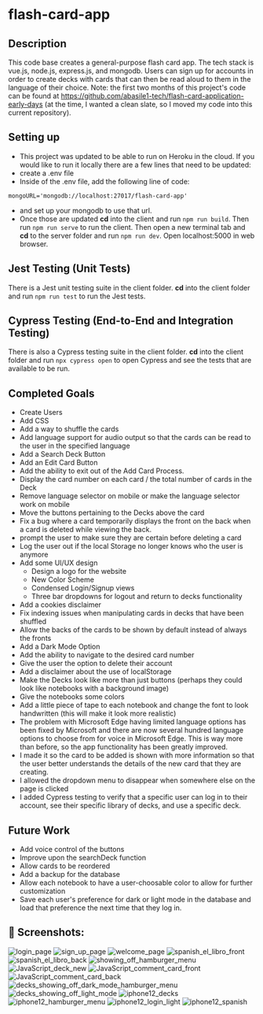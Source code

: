 # flash-card-app

## Description

This code base creates a general-purpose flash card app. The tech stack is vue.js, node.js, express.js, and mongodb. Users can sign up for accounts in order to create decks with cards that can then be read aloud to them in the language of their choice. Note: the first two months of this project's code can be found at https://github.com/abasile1-tech/flash-card-application-early-days (at the time, I wanted a clean slate, so I moved my code into this current repository).

## Setting up

- This project was updated to be able to run on Heroku in the cloud. If you would like to run it locally there are a few lines that need to be updated:
- create a .env file
- Inside of the .env file, add the following line of code:

```
mongoURL='mongodb://localhost:27017/flash-card-app'
```

- and set up your mongodb to use that url.
- Once those are updated **cd** into the client and run `npm run build`. Then run `npm run serve` to run the client. Then open a new terminal tab and **cd** to the server folder and run `npm run dev`. Open localhost:5000 in web browser.

## Jest Testing (Unit Tests)

There is a Jest unit testing suite in the client folder. **cd** into the client folder and run `npm run test` to run the Jest tests.

## Cypress Testing (End-to-End and Integration Testing)

There is also a Cypress testing suite in the client folder. **cd** into the client folder and run `npx cypress open` to open Cypress and see the tests that are available to be run.

## Completed Goals

- Create Users
- Add CSS
- Add a way to shuffle the cards
- Add language support for audio output so that the cards can be read to the user in the specified language
- Add a Search Deck Button
- Add an Edit Card Button
- Add the ability to exit out of the Add Card Process.
- Display the card number on each card / the total number of cards in the Deck
- Remove language selector on mobile or make the language selector work on mobile
- Move the buttons pertaining to the Decks above the card
- Fix a bug where a card temporarily displays the front on the back when a card is deleted while viewing the back.
- prompt the user to make sure they are certain before deleting a card
- Log the user out if the local Storage no longer knows who the user is anymore
- Add some UI/UX design
  - Design a logo for the website
  - New Color Scheme
  - Condensed Login/Signup views
  - Three bar dropdowns for logout and return to decks functionality
- Add a cookies disclaimer
- Fix indexing issues when manipulating cards in decks that have been shuffled
- Allow the backs of the cards to be shown by default instead of always the fronts
- Add a Dark Mode Option
- Add the ability to navigate to the desired card number
- Give the user the option to delete their account
- Add a disclaimer about the use of localStorage
- Make the Decks look like more than just buttons (perhaps they could look like notebooks with a background image)
- Give the notebooks some colors
- Add a little piece of tape to each notebook and change the font to look handwritten (this will make it look more realistic)
- The problem with Microsoft Edge having limited language options has been fixed by Microsoft and there are now several hundred language options to choose from for voice in Microsoft Edge. This is way more than before, so the app functionality has been greatly improved.
- I made it so the card to be added is shown with more information so that the user better understands the details of the new card that they are creating.
- I allowed the dropdown menu to disappear when somewhere else on the page is clicked
- I added Cypress testing to verify that a specific user can log in to their account, see their specific library of decks, and use a specific deck.

## Future Work

- Add voice control of the buttons
- Improve upon the searchDeck function
- Allow cards to be reordered
- Add a backup for the database
- Allow each notebook to have a user-choosable color to allow for further customization
- Save each user's preference for dark or light mode in the database and load that preference the next time that they log in.

## :camera_flash: Screenshots:

![login_page](https://github.com/abasile1-tech/flash-card-application/blob/main/screenshots/login_page.PNG?raw=true)
![sign_up_page](https://github.com/abasile1-tech/flash-card-application/blob/main/screenshots/sign_up_page.PNG?raw=true)
![welcome_page](https://github.com/abasile1-tech/flash-card-application/blob/main/screenshots/welcome_page.PNG?raw=true)
![spanish_el_libro_front](https://github.com/abasile1-tech/flash-card-application/blob/main/screenshots/spanish_el_libro_front.PNG?raw=true)
![spanish_el_libro_back](https://github.com/abasile1-tech/flash-card-application/blob/main/screenshots/spanish_el_libro_back.PNG?raw=true)
![showing_off_hamburger_menu](https://github.com/abasile1-tech/flash-card-application/blob/main/screenshots/showing_off_hamburger_menu.PNG?raw=true)
![JavaScript_deck_new](https://github.com/abasile1-tech/flash-card-application/blob/main/screenshots/JavaScript_deck_new.PNG?raw=true)
![JavaScript_comment_card_front](https://github.com/abasile1-tech/flash-card-application/blob/main/screenshots/JavaScript_comment_card_front.PNG?raw=true)
![JavaScript_comment_card_back](https://github.com/abasile1-tech/flash-card-application/blob/main/screenshots/JavaScript_comment_card_back.PNG?raw=true)
![decks_showing_off_dark_mode_hamburger_menu](https://github.com/abasile1-tech/flash-card-application/blob/main/screenshots/decks_showing_off_dark_mode_hamburger_menu.PNG?raw=true)
![decks_showing_off_light_mode](https://github.com/abasile1-tech/flash-card-application/blob/main/screenshots/decks_showing_off_light_mode.PNG?raw=true)
![iphone12_decks](https://github.com/abasile1-tech/flash-card-application/blob/main/screenshots/iphone12_decks.PNG?raw=true)
![iphone12_hamburger_menu](https://github.com/abasile1-tech/flash-card-application/blob/main/screenshots/iphone12_hamburger_menu.PNG?raw=true)
![iphone12_login_light](https://github.com/abasile1-tech/flash-card-application/blob/main/screenshots/iphone12_login_light.PNG?raw=true)
![iphone12_spanish](https://github.com/abasile1-tech/flash-card-application/blob/main/screenshots/iphone12_spanish.PNG?raw=true)
